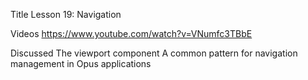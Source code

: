 Title
Lesson 19: Navigation

Videos
https://www.youtube.com/watch?v=VNumfc3TBbE

Discussed
	The viewport component
	A common pattern for navigation management in Opus applications